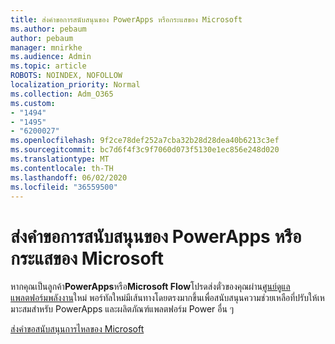 ```yaml
---
title: ส่งคําขอการสนับสนุนของ PowerApps หรือกระแสของ Microsoft
ms.author: pebaum
author: pebaum
manager: mnirkhe
ms.audience: Admin
ms.topic: article
ROBOTS: NOINDEX, NOFOLLOW
localization_priority: Normal
ms.collection: Adm_O365
ms.custom:
- "1494"
- "1495"
- "6200027"
ms.openlocfilehash: 9f2ce78def252a7cba32b28d28dea40b6213c3ef
ms.sourcegitcommit: bc7d6f4f3c9f7060d073f5130e1ec856e248d020
ms.translationtype: MT
ms.contentlocale: th-TH
ms.lasthandoff: 06/02/2020
ms.locfileid: "36559500"
---
```

# <a name="submit-powerapps-or-microsoft-flow-support-requests"></a>ส่งคําขอการสนับสนุนของ PowerApps หรือกระแสของ Microsoft

หากคุณเป็นลูกค้า**PowerApps**หรือ**Microsoft Flow**โปรดส่งตั๋วของคุณผ่าน[ศูนย์ดูแลแพลตฟอร์มพลังงาน](https://admin.powerplatform.microsoft.com/support?newTicket&product=15819)ใหม่ พอร์ทัลใหม่มีเส้นทางโดยตรงมากขึ้นเพื่อสนับสนุนความช่วยเหลือที่ปรับให้เหมาะสมสําหรับ PowerApps และผลิตภัณฑ์แพลตฟอร์ม Power อื่น ๆ

[ส่งคําขอสนับสนุนการไหลของ Microsoft](https://admin.powerplatform.microsoft.com/support?newTicket&product=Flow)